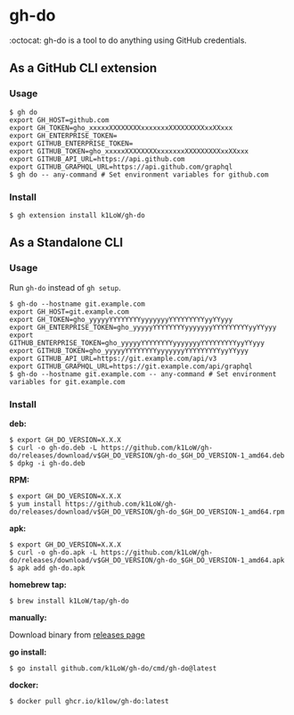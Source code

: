 # gh-do

:octocat: gh-do is a tool to do anything using GitHub credentials.

## As a GitHub CLI extension

### Usage

``` console
$ gh do
export GH_HOST=github.com
export GH_TOKEN=gho_xxxxxXXXXXXXXxxxxxxxXXXXXXXXXxxXXxxx
export GH_ENTERPRISE_TOKEN=
export GITHUB_ENTERPRISE_TOKEN=
export GITHUB_TOKEN=gho_xxxxxXXXXXXXXxxxxxxxXXXXXXXXXxxXXxxx
export GITHUB_API_URL=https://api.github.com
export GITHUB_GRAPHQL_URL=https://api.github.com/graphql
$ gh do -- any-command # Set environment variables for github.com
```

### Install

``` console
$ gh extension install k1LoW/gh-do
```

## As a Standalone CLI

### Usage

Run `gh-do` instead of `gh setup`.

``` console
$ gh-do --hostname git.example.com
export GH_HOST=git.example.com
export GH_TOKEN=gho_yyyyyYYYYYYYYyyyyyyyYYYYYYYYYyyYYyyy
export GH_ENTERPRISE_TOKEN=gho_yyyyyYYYYYYYYyyyyyyyYYYYYYYYYyyYYyyy
export GITHUB_ENTERPRISE_TOKEN=gho_yyyyyYYYYYYYYyyyyyyyYYYYYYYYYyyYYyyy
export GITHUB_TOKEN=gho_yyyyyYYYYYYYYyyyyyyyYYYYYYYYYyyYYyyy
export GITHUB_API_URL=https://git.example.com/api/v3
export GITHUB_GRAPHQL_URL=https://git.example.com/api/graphql
$ gh-do --hostname git.example.com -- any-command # Set environment variables for git.example.com
```

### Install

**deb:**

``` console
$ export GH_DO_VERSION=X.X.X
$ curl -o gh-do.deb -L https://github.com/k1LoW/gh-do/releases/download/v$GH_DO_VERSION/gh-do_$GH_DO_VERSION-1_amd64.deb
$ dpkg -i gh-do.deb
```

**RPM:**

``` console
$ export GH_DO_VERSION=X.X.X
$ yum install https://github.com/k1LoW/gh-do/releases/download/v$GH_DO_VERSION/gh-do_$GH_DO_VERSION-1_amd64.rpm
```

**apk:**

``` console
$ export GH_DO_VERSION=X.X.X
$ curl -o gh-do.apk -L https://github.com/k1LoW/gh-do/releases/download/v$GH_DO_VERSION/gh-do_$GH_DO_VERSION-1_amd64.apk
$ apk add gh-do.apk
```

**homebrew tap:**

```console
$ brew install k1LoW/tap/gh-do
```

**manually:**

Download binary from [releases page](https://github.com/k1LoW/gh-do/releases)

**go install:**

```console
$ go install github.com/k1LoW/gh-do/cmd/gh-do@latest
```

**docker:**

```console
$ docker pull ghcr.io/k1low/gh-do:latest
```
